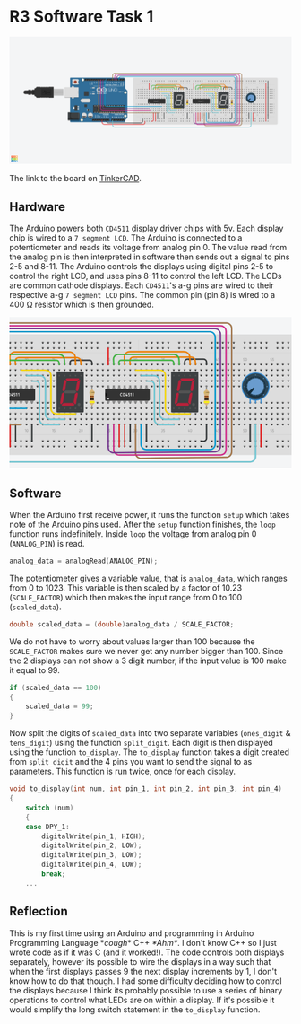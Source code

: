 # R3 Software Task 1
<img src="src/circuit.png"/>

The link to the board on [TinkerCAD](https://www.tinkercad.com/things/ivgo4v7VrjE).

## Hardware

The Arduino powers both `CD4511` display driver chips with 5v. Each display chip is wired to a `7 segment LCD`. The Arduino is connected to a potentiometer and reads its voltage from analog pin 0. The value read from the analog pin is then interpreted in software then sends out a signal to pins 2-5 and 8-11. The Arduino controls the displays using digital pins 2-5 to control the right LCD, and uses pins 8-11 to control the left LCD. The LCDs are common cathode displays. Each `CD4511`'s a-g pins are wired to their respective a-g `7 segment LCD` pins. The common pin (pin 8) is wired to a 400 Ω resistor which is then grounded. 

<img src="src/demo.gif"/>

## Software

When the Arduino first receive power, it runs the function `setup` which takes note of the Arduino pins used. After the `setup` function finishes, the `loop` function runs indefinitely. Inside `loop` the voltage from analog pin 0 (`ANALOG_PIN`) is read.
```ino
analog_data = analogRead(ANALOG_PIN);
```
The potentiometer gives a variable value, that is `analog_data`, which ranges from 0 to 1023. This variable is then scaled by a factor of 10.23 (`SCALE_FACTOR`) which then makes the input range from 0 to 100 (`scaled_data`).
```ino
double scaled_data = (double)analog_data / SCALE_FACTOR;
```
We do not have to worry about values larger than 100 because the `SCALE_FACTOR` makes sure we never get any number bigger than 100. Since the 2 displays can not show a 3 digit number, if the input value is 100 make it equal to 99.
```ino
if (scaled_data == 100)
{
    scaled_data = 99;
}
```
Now split the digits of `scaled_data` into two separate variables (`ones_digit` & `tens_digit`) using the function `split_digit`. Each digit is then displayed using the function `to_display`. The `to_display` function takes a digit created from `split_digit` and the 4 pins you want to send the signal to as parameters. This function is run twice, once for each display.
```ino
void to_display(int num, int pin_1, int pin_2, int pin_3, int pin_4)
{
	switch (num)
	{
	case DPY_1:
		digitalWrite(pin_1, HIGH);
		digitalWrite(pin_2, LOW);
		digitalWrite(pin_3, LOW);
		digitalWrite(pin_4, LOW);
		break;
    ...
```

## Reflection

This is my first time using an Arduino and programming in Arduino Programming Language \**cough*\* C++ *\*Ahm\**. I don't know C++ so I just wrote code as if it was C (and it worked!). The code controls both displays separately, however its possible to wire the displays in a way such that when the first displays passes 9 the next display increments by 1, I don't know how to do that though. I had some difficulty deciding how to control the displays because I think its probably possible to use a series of binary operations to control what LEDs are on within a display. If it's possible it would simplify the long switch statement in the `to_display` function. 
